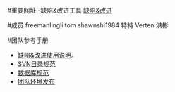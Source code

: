 #重要网址
-缺陷&改进工具 [缺陷&改进]( https://github.com/freemanlingli/BPM/issues)

#成员
freemanlingli  tom
shawnshi1984   特特
Verten         洪彬

#团队参考手册

- [缺陷&改进使用说明]( wiki/doc/tom.md )。
- [SVN目录规范](https://raw.githubusercontent.com/freemanlingli/BPM/tree/master/doc/tom.md )
- [数据库规范](https://raw.githubusercontent.com/freemanlingli/BPM/tree/master/doc/database.md )
- [团队环境发布](https://raw.githubusercontent.com/freemanlingli/BPM/tree/master/doc/database.md )


